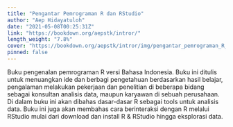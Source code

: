 ```yaml
---
title: "Pengantar Pemrograman R dan RStudio"
author: "Aep Hidayatuloh"
date: "2021-05-08T00:25:31Z"
link: "https://bookdown.org/aepstk/intror/"
length_weight: "7.8%"
cover: "https://bookdown.org/aepstk/intror/img/pengantar_pemrograman_R_dan_RStudio.png"
pinned: false
---
```


Buku pengenalan pemrograman R versi Bahasa Indonesia. Buku ini ditulis untuk menuangkan ide dan berbagi pengetahuan berdasarkan hasil belajar, pengalaman melakukan pekerjaan dan penelitian di beberapa bidang sebagai konsultan analisis data, maupun karyawan di sebuah perusahaan. Di dalam buku ini akan dibahas dasar-dasar R sebagai tools untuk analisis data. Buku ini juga akan membahas cara berinteraksi dengan R melalui RStudio mulai dari download dan install R & RStudio hingga eksplorasi data.
